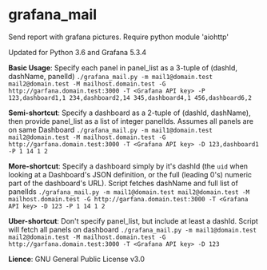# grafana_mail
Send report with grafana pictures.
Require python module 'aiohttp'

Updated for Python 3.6 and Grafana 5.3.4

**Basic Usage**: Specify each panel in panel_list as a 3-tuple of (dashId, dashName, panelId)
`./grafana_mail.py -m mail1@domain.test mail2@domain.test -M mailhost.domain.test -G http://garfana.domain.test:3000 -T <Grafana API key> -P 123,dashboard1,1 234,dashboard2,14 345,dashboard4,1 456,dashboard6,2`

**Semi-shortcut**: Specify a dashboard as a 2-tuple of (dashId, dashName), then provide panel_list as a list of integer panelIds.  Assumes all panels are on same Dashboard
`./grafana_mail.py -m mail1@domain.test mail2@domain.test -M mailhost.domain.test -G http://garfana.domain.test:3000 -T <Grafana API key> -D 123,dashboard1 -P 1 14 1 2`

**More-shortcut**: Specify a dashboard simply by it's dashId (the `uid` when looking at a Dashboard's JSON definition, or the full (leading 0's) numeric part of the dashboard's URL).  Script fetches dashName and full list of panelIds
`./grafana_mail.py -m mail1@domain.test mail2@domain.test -M mailhost.domain.test -G http://garfana.domain.test:3000 -T <Grafana API key> -D 123 -P 1 14 1 2`

**Uber-shortcut**: Don't specify panel_list, but include at least a dashId.  Script will fetch all panels on dashboard
`./grafana_mail.py -m mail1@domain.test mail2@domain.test -M mailhost.domain.test -G http://garfana.domain.test:3000 -T <Grafana API key> -D 123`


**Lience**: GNU General Public License v3.0
